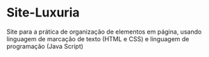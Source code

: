 # Site-Luxuria
Site para a prática de organização de elementos em página, usando linguagem de marcação de texto (HTML e CSS) e linguagem de programação (Java Script)
